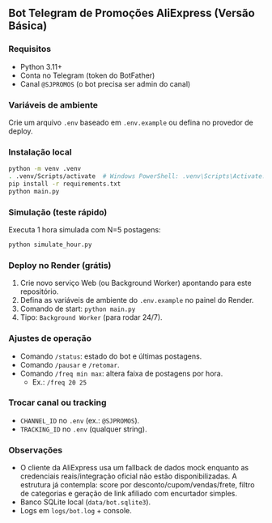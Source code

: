 ## Bot Telegram de Promoções AliExpress (Versão Básica)

### Requisitos
- Python 3.11+
- Conta no Telegram (token do BotFather)
- Canal `@SJPROMOS` (o bot precisa ser admin do canal)

### Variáveis de ambiente
Crie um arquivo `.env` baseado em `.env.example` ou defina no provedor de deploy.

### Instalação local
```bash
python -m venv .venv
. .venv/Scripts/activate  # Windows PowerShell: .venv\Scripts\Activate.ps1
pip install -r requirements.txt
python main.py
```

### Simulação (teste rápido)
Executa 1 hora simulada com N=5 postagens:
```bash
python simulate_hour.py
```

### Deploy no Render (grátis)
1. Crie novo serviço Web (ou Background Worker) apontando para este repositório.
2. Defina as variáveis de ambiente do `.env.example` no painel do Render.
3. Comando de start: `python main.py`
4. Tipo: `Background Worker` (para rodar 24/7).

### Ajustes de operação
- Comando `/status`: estado do bot e últimas postagens.
- Comando `/pausar` e `/retomar`.
- Comando `/freq min max`: altera faixa de postagens por hora.
  - Ex.: `/freq 20 25`

### Trocar canal ou tracking
- `CHANNEL_ID` no `.env` (ex.: `@SJPROMOS`).
- `TRACKING_ID` no `.env` (qualquer string). 

### Observações
- O cliente da AliExpress usa um fallback de dados mock enquanto as credenciais reais/integração oficial não estão disponibilizadas. A estrutura já contempla: score por desconto/cupom/vendas/frete, filtro de categorias e geração de link afiliado com encurtador simples.
- Banco SQLite local (`data/bot.sqlite3`).
- Logs em `logs/bot.log` + console.


